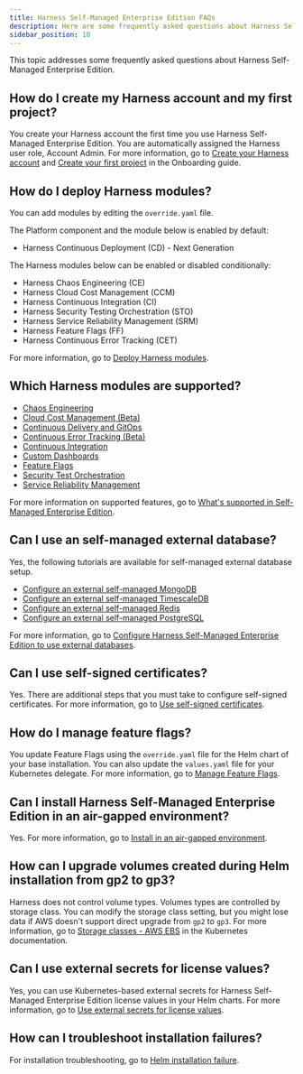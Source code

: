 ```yaml
---
title: Harness Self-Managed Enterprise Edition FAQs
description: Here are some frequently asked questions about Harness Self-Managed Enterprise Edition.
sidebar_position: 10
---
```


This topic addresses some frequently asked questions about Harness Self-Managed Enterprise Edition.

## How do I create my Harness account and my first project?

You create your Harness account the first time you use Harness Self-Managed Enterprise Edition. You are automatically assigned the Harness user role, Account Admin. For more information, go to [Create your Harness account](/docs/self-managed-enterprise-edition/get-started/onboarding-guide#create-your-harness-account) and [Create your first project](/docs/self-managed-enterprise-edition/get-started/onboarding-guide#create-your-first-project) in the Onboarding guide.

## How do I deploy Harness modules?

You can add modules by editing the `override.yaml` file.

The Platform component and the module below is enabled by default:

- Harness Continuous Deployment (CD) - Next Generation

The Harness modules below can be enabled or disabled conditionally:

- Harness Chaos Engineering (CE)
- Harness Cloud Cost Management (CCM)
- Harness Continuous Integration (CI)
- Harness Security Testing Orchestration (STO)
- Harness Service Reliability Management (SRM)
- Harness Feature Flags (FF)
- Harness Continuous Error Tracking (CET)

For more information, go to [Deploy Harness modules](/docs/self-managed-enterprise-edition/self-managed-helm-based-install/install-harness-self-managed-enterprise-edition-using-helm-ga#deploy-harness-modules).

## Which Harness modules are supported?

- [Chaos Engineering](/docs/chaos-engineering/whats-supported)
- [Cloud Cost Management (Beta)](/docs/cloud-cost-management/get-started/ccm-smp/smp-ccm-roadmap)
- [Continuous Delivery and GitOps](/docs/continuous-delivery/cd-integrations)
- [Continuous Error Tracking (Beta)](/docs/continuous-error-tracking/whats-supported)
- [Continuous Integration](/docs/continuous-integration/use-ci/set-up-build-infrastructure/which-build-infrastructure-is-right-for-me/#feature-compatibility-matrix)
- [Custom Dashboards](/docs/platform/Dashboards/cdb-whats-supported)
- [Feature Flags](/docs/feature-flags/ff-supported-platforms)
- [Security Test Orchestration](/docs/security-testing-orchestration/whats-supported)
- [Service Reliability Management](/docs/service-reliability-management/srm-whats-supported)

For more information on supported features, go to [What's supported in Self-Managed Enterprise Edition](/docs/self-managed-enterprise-edition/smp-supported-platforms).

## Can I use an self-managed external database?

Yes, the following tutorials are available for self-managed external database setup.

- [Configure an external self-managed MongoDB](/tutorials/self-managed-enterprise-edition/use-an-external-self-managed-mongodb)
- [Configure an external self-managed TimescaleDB](/tutorials/self-managed-enterprise-edition/use-an-external-sm-timescaledb)
- [Configure an external self-managed Redis](/tutorials/self-managed-enterprise-edition/use-an-external-redis-database/)
- [Configure an external self-managed PostgreSQL](/tutorials/self-managed-enterprise-edition/use-an-external-postgres-database/)

For more information, go to [Configure Harness Self-Managed Enterprise Edition to use external databases](/docs/self-managed-enterprise-edition/advanced-configurations/configure-external-databases).

## Can I use self-signed certificates?

Yes. There are additional steps that you must take to configure self-signed certificates. For more information, go to [Use self-signed certificates](/docs/self-managed-enterprise-edition/self-managed-helm-based-install/install-harness-self-managed-enterprise-edition-using-helm-ga#use-self-signed-certificates-with-helm-based-installations).

## How do I manage feature flags?

You update Feature Flags using the `override.yaml` file for the Helm chart of your base installation. You can also update the `values.yaml` file for your Kubernetes delegate. For more information, go to [Manage Feature Flags](/docs/self-managed-enterprise-edition/self-managed-helm-based-install/manage-feature-flags).

## Can I install Harness Self-Managed Enterprise Edition in an air-gapped environment?

Yes. For more information, go to [Install in an air-gapped environment](/docs/self-managed-enterprise-edition/self-managed-helm-based-install/install-in-an-air-gapped-environment).

## How can I upgrade volumes created during Helm installation from gp2 to gp3?

Harness does not control volume types. Volumes types are controlled by storage class. You can modify the storage class setting, but you might lose data if AWS doesn't support direct upgrade from `gp2` to `gp3`. For more information, go to [Storage classes - AWS EBS](https://kubernetes.io/docs/concepts/storage/storage-classes/#aws-ebs) in the Kubernetes documentation.

## Can I use external secrets for license values?

Yes, you can use Kubernetes-based external secrets for Harness Self-Managed Enterprise Edition license values in your Helm charts. For more information, go to [Use external secrets for license values](/docs/self-managed-enterprise-edition/advanced-configurations/use-external-secrets-for-license-values).

## How can I troubleshoot installation failures?

For installation troubleshooting, go to [Helm installation failure](/docs/self-managed-enterprise-edition/troubleshooting/helm-install-failure).
